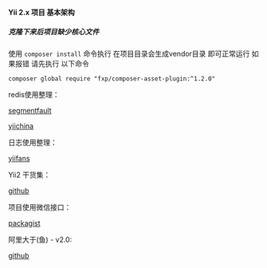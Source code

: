 #### Yii 2.x 项目 基本架构

##### 克隆下来后项目缺少核心文件 

使用 ```composer install``` 命令执行 在项目目录会生成vendor目录 即可正常运行
如果报错 请先执行 以下命令
````
composer global require "fxp/composer-asset-plugin:^1.2.0"
````

redis使用整理：

[segmentfault](https://segmentfault.com/a/1190000005919584)

[yiichina](http://www.yiichina.com/tutorial/550)


日志使用整理：

[yiifans](http://www.yiifans.com/yii2/guide/runtime-logging.html)

Yii2 干货集：

[github](https://github.com/forecho/awesome-yii2)

项目使用微信接口：

[packagist](https://packagist.org/packages/tianye/wechat-mp-sdk)


阿里大于(鱼) - v2.0:

[github](https://github.com/flc1125/alidayu/tree/9162fb063fc93589a159b23df17aabfdd14c8a5f)

